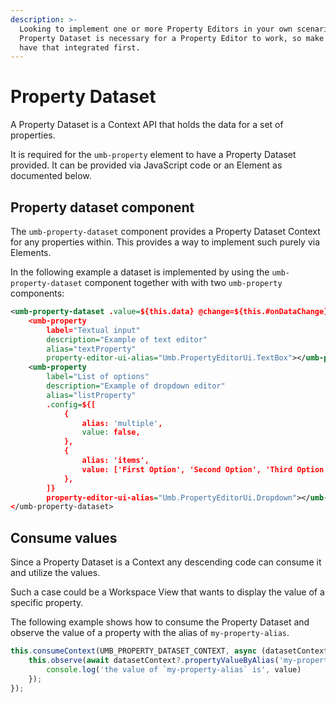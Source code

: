 ```yaml
---
description: >-
  Looking to implement one or more Property Editors in your own scenario? The
  Property Dataset is necessary for a Property Editor to work, so make sure to
  have that integrated first.
---
```


# Property Dataset

A Property Dataset is a Context API that holds the data for a set of properties.

It is required for the `umb-property` element to have a Property Dataset provided. It can be provided via JavaScript code or an Element as documented below.

## Property dataset component

The `umb-property-dataset` component provides a Property Dataset Context for any properties within. This provides a way to implement such purely via Elements.

In the following example a dataset is implemented by using the `umb-property-dataset` component together with with two `umb-property` components:

```xml
<umb-property-dataset .value=${this.data} @change=${this.#onDataChange}>
    <umb-property
        label="Textual input"
        description="Example of text editor"
        alias="textProperty"
        property-editor-ui-alias="Umb.PropertyEditorUi.TextBox"></umb-property>
    <umb-property
        label="List of options"
        description="Example of dropdown editor"
        alias="listProperty"
        .config=${[
            {
                alias: 'multiple',
                value: false,
            },
            {
                alias: 'items',
                value: ['First Option', 'Second Option', 'Third Option'],
            },
        ]}
        property-editor-ui-alias="Umb.PropertyEditorUi.Dropdown"></umb-property>
</umb-property-dataset>
```

## Consume values

Since a Property Dataset is a Context any descending code can consume it and utilize the values.

Such a case could be a Workspace View that wants to display the value of a specific property.

The following example shows how to consume the Property Dataset and observe the value of a property with the alias of `my-property-alias`.

```typescript
this.consumeContext(UMB_PROPERTY_DATASET_CONTEXT, async (datasetContext) => {
    this.observe(await datasetContext?.propertyValueByAlias('my-property-alias'), (value) => {
        console.log('the value of `my-property-alias` is', value)
    });
});
```
